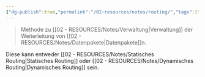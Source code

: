 ```yaml
---
{"dg-publish":true,"permalink":"/02-resources/notes/routing/","tags":["netzwerk/gateway","GFN/prüfungsrelevant/AP1"],"updated":"2024-08-18T18:44:38.000+02:00"}
---
```


>Methode zu [[02 - RESOURCES/Notes/Verwaltung\|Verwaltung]] der Weiterleitung von [[02 - RESOURCES/Notes/Datenpakete\|Datenpakete]]n.

Diese kann entweder [[02 - RESOURCES/Notes/Statisches Routing\|Statisches Routing]] oder [[02 - RESOURCES/Notes/Dynamisches Routing\|Dynamisches Routing]] sein.